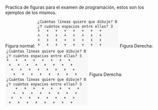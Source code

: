 Practica de figuras para el examen de programación, estos son los ejemplos de los mismos.

Figura normal:
![Normal](Normal.png)
Figura Derecha:
![Derecha](InclinacionDerecha.png)
Figura Derecha:
![Izquierda](InclinacionIzquierda.png)

